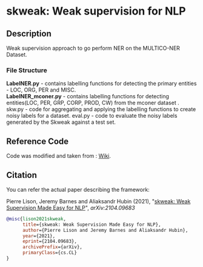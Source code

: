 # skweak: Weak supervision for NLP
## Description

Weak supervision approach to go perform NER on the MULTICO-NER Dataset.

### File Structure 
<b>LabelNER.py</b> - contains labelling functions for detecting the primary entities - LOC, ORG, PER and MISC. <br>
<b>LabelNER_mconer.py</b> - contains labelling functions for detecting entities(LOC, PER, GRP, CORP, PROD, CW) from the mconer dataset .
skw.py - code for aggregating and applying the labelling functions to create noisy labels for a dataset.
eval.py - code to evaluate the noisy labels generated by the Skweak against a test set.
## Reference Code
Code was modified and taken from :
[Wiki](https://github.com/NorskRegnesentral/skweak/wiki). 

## Citation

You can refer the actual paper describing the framework: 

Pierre Lison, Jeremy Barnes and Aliaksandr Hubin (2021), "[skweak: Weak Supervision Made Easy for NLP](http://arxiv.org/abs/2104.09683)", *arXiv:2104.09683*

```bibtex
@misc{lison2021skweak,
      title={skweak: Weak Supervision Made Easy for NLP}, 
      author={Pierre Lison and Jeremy Barnes and Aliaksandr Hubin},
      year={2021},
      eprint={2104.09683},
      archivePrefix={arXiv},
      primaryClass={cs.CL}
}
```
